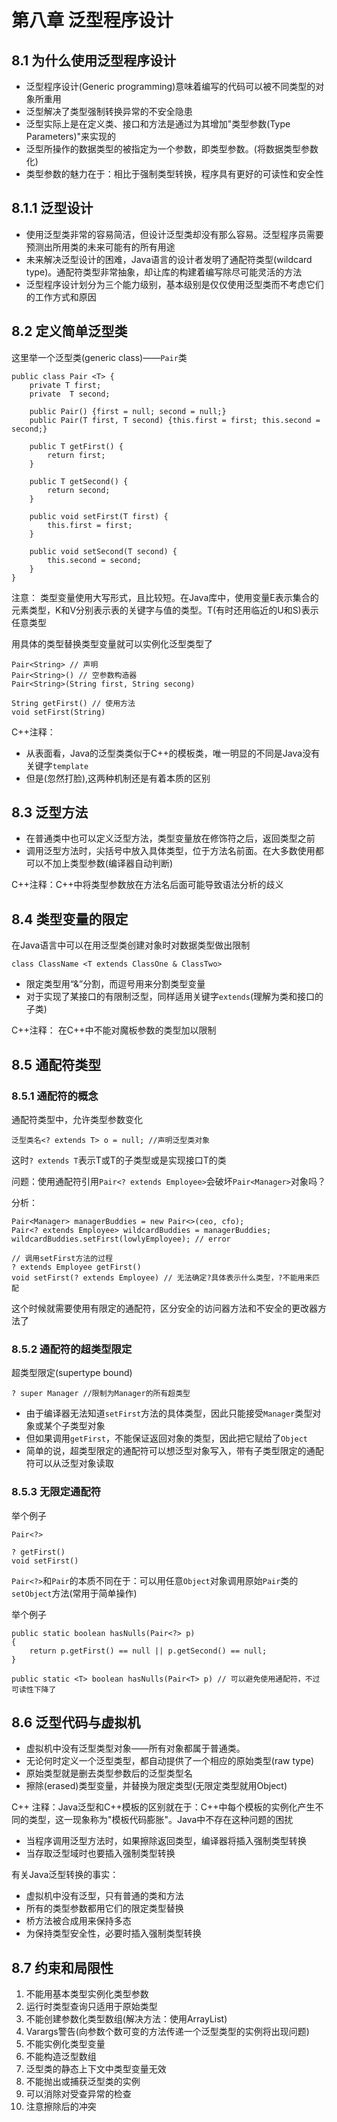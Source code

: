 # 第八章 泛型程序设计

## 8.1 为什么使用泛型程序设计

+ 泛型程序设计(Generic programming)意味着编写的代码可以被不同类型的对象所重用
+ 泛型解决了类型强制转换异常的不安全隐患
+ 泛型实际上是在定义类、接口和方法是通过为其增加"类型参数(Type Parameters)"来实现的
+ 泛型所操作的数据类型的被指定为一个参数，即类型参数。(将数据类型参数化)
+ 类型参数的魅力在于：相比于强制类型转换，程序具有更好的可读性和安全性

## 8.1.1 泛型设计

+ 使用泛型类非常的容易简洁，但设计泛型类却没有那么容易。泛型程序员需要预测出所用类的未来可能有的所有用途
+ 未来解决泛型设计的困难，Java语言的设计者发明了通配符类型(wildcard type)。通配符类型非常抽象，却让库的构建着编写除尽可能灵活的方法
+ 泛型程序设计划分为三个能力级别，基本级别是仅仅使用泛型类而不考虑它们的工作方式和原因

##  8.2 定义简单泛型类

这里举一个泛型类(generic class)——`Pair`类

```
public class Pair <T> {
    private T first;
    private  T second;
    
    public Pair() {first = null; second = null;}
    public Pair(T first, T second) {this.first = first; this.second = second;}

    public T getFirst() {
        return first;
    }

    public T getSecond() {
        return second;
    }

    public void setFirst(T first) {
        this.first = first;
    }

    public void setSecond(T second) {
        this.second = second;
    }
}
```

注意： 类型变量使用大写形式，且比较短。在Java库中，使用变量E表示集合的元素类型，K和V分别表示表的关键字与值的类型。T(有时还用临近的U和S)表示任意类型

用具体的类型替换类型变量就可以实例化泛型类型了

```
Pair<String> // 声明
Pair<String>() // 空参数构造器
Pair<String>(String first, String secong) 

String getFirst() // 使用方法
void setFirst(String)
```

C++注释：

+ 从表面看，Java的泛型类类似于C++的模板类，唯一明显的不同是Java没有关键字`template`
+ 但是(忽然打脸),这两种机制还是有着本质的区别

## 8.3 泛型方法

+ 在普通类中也可以定义泛型方法，类型变量放在修饰符之后，返回类型之前
+ 调用泛型方法时，尖括号中放入具体类型，位于方法名前面。在大多数使用都可以不加上类型参数(编译器自动判断)

C++注释：C++中将类型参数放在方法名后面可能导致语法分析的歧义

## 8.4 类型变量的限定

在Java语言中可以在用泛型类创建对象时对数据类型做出限制

```
class ClassName <T extends ClassOne & ClassTwo>
```

+ 限定类型用“&”分割，而逗号用来分割类型变量
+ 对于实现了某接口的有限制泛型，同样适用关键字`extends`(理解为类和接口的子类)

C++注释： 在C++中不能对魔板参数的类型加以限制

## 8.5 通配符类型

### 8.5.1 通配符的概念

通配符类型中，允许类型参数变化

```
泛型类名<? extends T> o = null; //声明泛型类对象
```

这时`? extends T`表示T或T的子类型或是实现接口T的类

问题：使用通配符引用`Pair<? extends Employee>`会破坏`Pair<Manager>`对象吗？

分析：

```
Pair<Manager> managerBuddies = new Pair<>(ceo, cfo);
Pair<? extends Employee> wildcardBuddies = managerBuddies;
wildcardBuddies.setFirst(lowlyEmployee); // error

// 调用setFirst方法的过程
? extends Employee getFirst()
void setFirst(? extends Employee) // 无法确定?具体表示什么类型，?不能用来匹配
```

这个时候就需要使用有限定的通配符，区分安全的访问器方法和不安全的更改器方法了

### 8.5.2 通配符的超类型限定

超类型限定(supertype bound)

```
? super Manager //限制为Manager的所有超类型
```

+ 由于编译器无法知道`setFirst`方法的具体类型，因此只能接受`Manager`类型对象或某个子类型对象
+ 但如果调用`getFirst`，不能保证返回对象的类型，因此把它赋给了`Object`
+ 简单的说，超类型限定的通配符可以想泛型对象写入，带有子类型限定的通配符可以从泛型对象读取

### 8.5.3 无限定通配符

举个例子

```
Pair<?>

? getFirst()
void setFirst()
```

`Pair<?>`和`Pair`的本质不同在于：可以用任意`Object`对象调用原始`Pair`类的`setObject`方法(常用于简单操作)

举个例子

```
public static boolean hasNulls(Pair<?> p)
{
    return p.getFirst() == null || p.getSecond() == null;
}

public static <T> boolean hasNulls(Pair<T> p) // 可以避免使用通配符，不过可读性下降了
```

## 8.6 泛型代码与虚拟机

+ 虚拟机中没有泛型类型对象——所有对象都属于普通类。
+ 无论何时定义一个泛型类型，都自动提供了一个相应的原始类型(raw type)
+ 原始类型就是删去类型参数后的泛型类型名
+ 擦除(erased)类型变量，并替换为限定类型(无限定类型就用Object)

C++ 注释：Java泛型和C++模板的区别就在于：C++中每个模板的实例化产生不同的类型，这一现象称为"模板代码膨胀"。Java中不存在这种问题的困扰

+ 当程序调用泛型方法时，如果擦除返回类型，编译器将插入强制类型转换
+ 当存取泛型域时也要插入强制类型转换

有关Java泛型转换的事实：
+ 虚拟机中没有泛型，只有普通的类和方法
+ 所有的类型参数都用它们的限定类型替换
+ 桥方法被合成用来保持多态
+ 为保持类型安全性，必要时插入强制类型转换

## 8.7 约束和局限性

1. 不能用基本类型实例化类型参数
2. 运行时类型查询只适用于原始类型
3. 不能创建参数化类型数组(解决方法：使用ArrayList)
4. Varargs警告(向参数个数可变的方法传递一个泛型类型的实例将出现问题)
5. 不能实例化类型变量
6. 不能构造泛型数组
7. 泛型类的静态上下文中类型变量无效
8. 不能抛出或捕获泛型类的实例
9. 可以消除对受查异常的检查
10. 注意擦除后的冲突